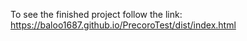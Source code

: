 To see the finished project follow the link: https://baloo1687.github.io/PrecoroTest/dist/index.html
